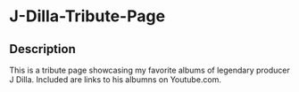 # J-Dilla-Tribute-Page

## Description

This is a tribute page showcasing my favorite albums of legendary producer J Dilla. 
Included are links to his albumns on Youtube.com.
